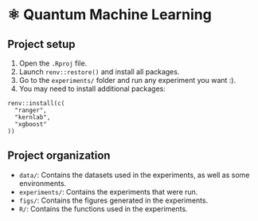 # ⚛ Quantum Machine Learning

## Project setup

1. Open the `.Rproj` file.
2. Launch `renv::restore()` and install all packages.
3. Go to the `experiments/` folder and run any experiment you want :).
  1. You may need to install additional packages:
  
```{r}
renv::install(c(
  "ranger",
  "kernlab",
  "xgboost"
))
```

## Project organization

- `data/`: Contains the datasets used in the experiments, as well as some environments.
- `experiments/`: Contains the experiments that were run. 
- `figs/`: Contains the figures generated in the experiments.
- `R/`: Contains the functions used in the experiments.
